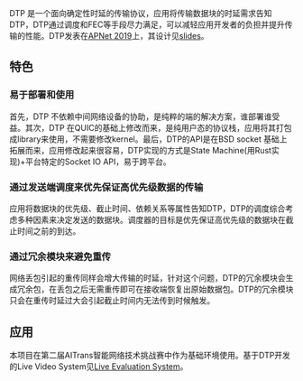 DTP 是一个面向确定性时延的传输协议，应用将传输数据块的时延需求告知DTP，DTP通过调度和FEC等手段尽力满足，可以减轻应用开发者的负担并提升传输的性能。DTP发表在[APNet 2019](https://dl.acm.org/citation.cfm?id=3343191)上，其设计见[slides](https://conferences.sigcomm.org/events/apnet2019/slides/Session_1_1.pptx)。

## 特色
### 易于部署和使用
首先，DTP 不依赖中间网络设备的协助，是纯粹的端的解决方案，谁部署谁受益。其次，DTP 在QUIC的基础上修改而来，是纯用户态的协议栈，应用将其打包成library来使用，不需要修改kernel。最后，DTP的API是在BSD socket 基础上拓展而来，应用修改起来很容易，DTP实现的方式是State Machine(用Rust实现)+平台特定的Socket IO API，易于跨平台。

### 通过发送端调度来优先保证高优先级数据的传输
应用将数据块的优先级、截止时间、依赖关系等属性告知DTP，DTP的调度综合考虑多种因素来决定发送的数据块。调度器的目标是优先保证高优先级的数据块在截止时间之前的到达。

### 通过冗余模块来避免重传
网络丢包引起的重传同样会增大传输的时延，针对这个问题，DTP的冗余模块会生成冗余包，在丢包之后无需重传即可在接收端恢复出原始数据包。DTP的冗余模块只会在重传时延过大会引起截止时间内无法传到时候触发。

## 应用
本项目在第二届AITrans智能网络技术挑战赛中作为基础环境使用。基于DTP开发的Live Video System见[Live Evaluation System](https://github.com/STAR-Tsinghua/LiveEvaluationSystem)。